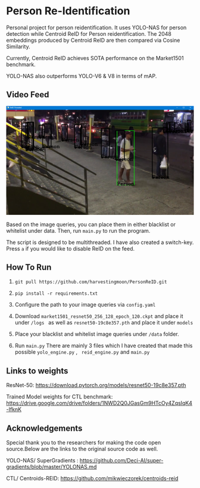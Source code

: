 
# Person Re-Identification



Personal project for person reidentification. It uses YOLO-NAS for person detection while Centroid ReID for Person reidentification. The 2048 embeddings produced by Centroid ReID are then compared via Cosine Similarity. 

Currently, Centroid ReID achieves SOTA performance on the Market1501 benchmark.

YOLO-NAS also outperforms YOLO-V6 & V8 in terms of mAP.

## Video Feed

![Image_1](https://github.com/harvestingmoon/PersonReID/blob/main/images/reid.png)

Based on the image queries, you can place them in either blacklist or whitelist under data. Then, run ``` main.py ``` to run the program.

The script is designed to be multithreaded. I have also created a switch-key. Press ```a``` if you would like to disable ReID on the feed.

## How To Run 

1. ``` git pull https://github.com/harvestingmoon/PersonReID.git ``` 

2. ``` pip install -r requirements.txt ```

3. Configure the path to your image queries via ``` config.yaml ```

4. Download ``` market1501_resnet50_256_128_epoch_120.ckpt ``` and place it under ```/logs ``` as well as ``` resnet50-19c8e357.pth ``` and place it under ```models```

5. Place your blacklist and whitelist image queries under ``` /data ``` folder.

6. Run ``` main.py ```
There are mainly 3 files which I have created that made this possible
``` yolo_engine.py ``` , ``` reid_engine.py``` and ```main.py``` 

## Links to weights
ResNet-50: https://download.pytorch.org/models/resnet50-19c8e357.pth

Trained Model weights for CTL benchmark: https://drive.google.com/drive/folders/1NWD2Q0JGasGm9HTcOy4ZqsIqK4-IfknK

 




## Acknowledgements

Special thank you to the researchers for making the code open source.Below are the links to the original source code as well. 



YOLO-NAS/ SuperGradients : https://github.com/Deci-AI/super-gradients/blob/master/YOLONAS.md


CTL/ Centroids-REID:  https://github.com/mikwieczorek/centroids-reid
